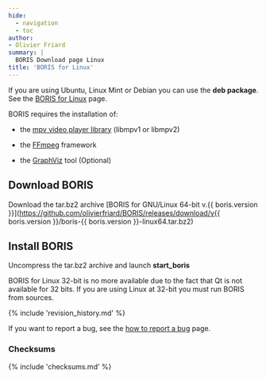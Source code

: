 ```yaml
---
hide:
  - navigation
  - toc
author:
- Olivier Friard
summary: |
  BORIS Download page Linux
title: 'BORIS for Linux'
---
```


If you are using Ubuntu, Linux Mint or Debian you can use the **deb package**.
See the [BORIS for Linux](download_linux.md) page.




BORIS requires the installation of:

* the [mpv video player library](https://www.mpv.io) (libmpv1 or libmpv2)

* the [FFmpeg](https://www.ffmpeg.org) framework

* the [GraphViz](https://graphviz.org/) tool (Optional)


## Download BORIS


Download the tar.bz2 archive [BORIS for GNU/Linux 64-bit
v.{{ boris.version }}](https://github.com/olivierfriard/BORIS/releases/download/v{{ boris.version }}/boris-{{ boris.version }}-linux64.tar.bz2)

## Install BORIS


Uncompress the tar.bz2 archive and launch **start\_boris**

BORIS for Linux 32-bit is no more available due to the fact that Qt is
not available for 32 bits. If you are using Linux at 32-bit you must run
BORIS from sources.

{% include 'revision_history.md' %}

If you want to report a bug, see the [how to report a bug](report_a_bug.md) page.


### Checksums

{% include 'checksums.md' %}

